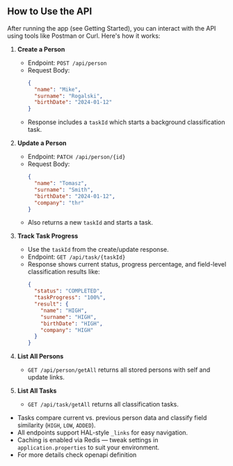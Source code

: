 ## How to Use the API

After running the app (see Getting Started), you can interact with the API using tools like Postman or Curl. Here's how it works:

1. **Create a Person**
   - Endpoint: `POST /api/person`
   - Request Body:
     ```json
     {
       "name": "Mike",
       "surname": "Rogalski",
       "birthDate": "2024-01-12"
     }
     ```
   - Response includes a `taskId` which starts a background classification task.

2. **Update a Person**
   - Endpoint: `PATCH /api/person/{id}`
   - Request Body:
     ```json
     {
       "name": "Tomasz",
       "surname": "Smith",
       "birthDate": "2024-01-12",
       "company": "thr"
     }
     ```
   - Also returns a new `taskId` and starts a task.

3. **Track Task Progress**
   - Use the `taskId` from the create/update response.
   - Endpoint: `GET /api/task/{taskId}`
   - Response shows current status, progress percentage, and field-level classification results like:
     ```json
     {
       "status": "COMPLETED",
       "taskProgress": "100%",
       "result": {
         "name": "HIGH",
         "surname": "HIGH",
         "birthDate": "HIGH",
         "company": "HIGH"
       }
     }
     ```

4. **List All Persons**
   - `GET /api/person/getAll` returns all stored persons with self and update links.

5. **List All Tasks**
   - `GET /api/task/getAll` returns all classification tasks.

- Tasks compare current vs. previous person data and classify field similarity (`HIGH`, `LOW`, `ADDED`).
- All endpoints support HAL-style `_links` for easy navigation.
- Caching is enabled via Redis — tweak settings in `application.properties` to suit your environment.
- For more details check openapi definition
